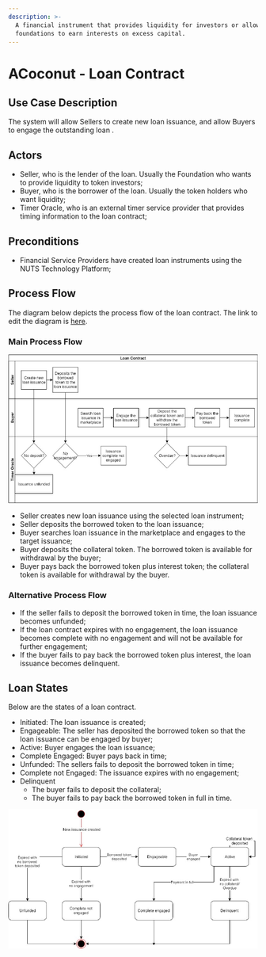 ```yaml
---
description: >-
  A financial instrument that provides liquidity for investors or allows
  foundations to earn interests on excess capital.
---
```


# ACoconut - Loan Contract

## Use Case Description

The system will allow Sellers to create new loan issuance, and allow Buyers to engage the outstanding loan .

## Actors

* Seller, who is the lender of the loan. Usually the Foundation who wants to provide liquidity to token investors;
* Buyer, who is the borrower of the loan. Usually the token holders who want liquidity;
* Timer Oracle, who is an external timer service provider that provides timing information to the loan contract;

## Preconditions

* Financial Service Providers have created loan instruments using the NUTS Technology Platform;

## Process Flow

The diagram below depicts the process flow of the loan contract. The link to edit the diagram is [here](https://www.draw.io/#G1S6LxTrcGlYD7EfgmeOWYG0lHIAxV_mXP).

### Main Process Flow

![](../.gitbook/assets/nuts-design-diagrams-loan-contract-use-case.jpg)

* Seller creates new loan issuance using the selected loan instrument;
* Seller deposits the borrowed token to the loan issuance;
* Buyer searches loan issuance in the marketplace and engages to the target issuance;
* Buyer deposits the collateral token. The borrowed token is available for withdrawal by the buyer;
* Buyer pays back the borrowed token plus interest token; the collateral token is available for withdrawal by the buyer.

### Alternative Process Flow

* If the seller fails to deposit the borrowed token in time, the loan issuance becomes unfunded;
* If the loan contract expires with no engagement, the loan issuance becomes complete with no engagement and will not be available for further engagement;
* If the buyer fails to pay back the borrowed token plus interest, the loan issuance becomes delinquent.

## Loan States

Below are the states of a loan contract.

* Initiated: The loan issuance is created;
* Engageable: The seller has deposited the borrowed token so that the loan issuance can be  engaged by buyer;
* Active: Buyer engages the loan issuance;
* Complete Engaged: Buyer pays back in time;
* Unfunded: The sellers fails to deposit the borrowed token in time;
* Complete not Engaged: The issuance expires with no engagement;
* Delinquent
  * The buyer fails to deposit the collateral;
  * The buyer fails to pay back the borrowed token in full in time.

![](../.gitbook/assets/nuts-design-diagrams-loan-state-diagram-1.jpg)

